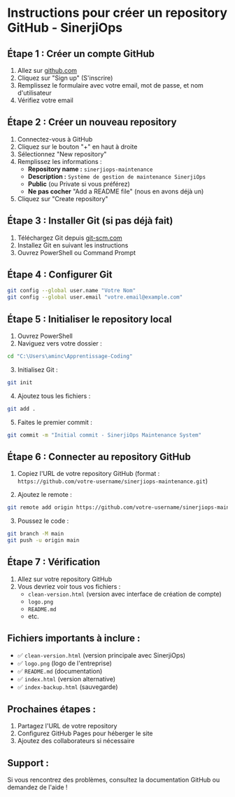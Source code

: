 # Instructions pour créer un repository GitHub - SinerjiOps

## Étape 1 : Créer un compte GitHub
1. Allez sur [github.com](https://github.com)
2. Cliquez sur "Sign up" (S'inscrire)
3. Remplissez le formulaire avec votre email, mot de passe, et nom d'utilisateur
4. Vérifiez votre email

## Étape 2 : Créer un nouveau repository
1. Connectez-vous à GitHub
2. Cliquez sur le bouton "+" en haut à droite
3. Sélectionnez "New repository"
4. Remplissez les informations :
   - **Repository name :** `sinerjiops-maintenance`
   - **Description :** `Système de gestion de maintenance SinerjiOps`
   - **Public** (ou Private si vous préférez)
   - **Ne pas cocher** "Add a README file" (nous en avons déjà un)
5. Cliquez sur "Create repository"

## Étape 3 : Installer Git (si pas déjà fait)
1. Téléchargez Git depuis [git-scm.com](https://git-scm.com)
2. Installez Git en suivant les instructions
3. Ouvrez PowerShell ou Command Prompt

## Étape 4 : Configurer Git
```bash
git config --global user.name "Votre Nom"
git config --global user.email "votre.email@example.com"
```

## Étape 5 : Initialiser le repository local
1. Ouvrez PowerShell
2. Naviguez vers votre dossier :
```bash
cd "C:\Users\aminc\Apprentissage-Coding"
```

3. Initialisez Git :
```bash
git init
```

4. Ajoutez tous les fichiers :
```bash
git add .
```

5. Faites le premier commit :
```bash
git commit -m "Initial commit - SinerjiOps Maintenance System"
```

## Étape 6 : Connecter au repository GitHub
1. Copiez l'URL de votre repository GitHub (format : `https://github.com/votre-username/sinerjiops-maintenance.git`)

2. Ajoutez le remote :
```bash
git remote add origin https://github.com/votre-username/sinerjiops-maintenance.git
```

3. Poussez le code :
```bash
git branch -M main
git push -u origin main
```

## Étape 7 : Vérification
1. Allez sur votre repository GitHub
2. Vous devriez voir tous vos fichiers :
   - `clean-version.html` (version avec interface de création de compte)
   - `logo.png`
   - `README.md`
   - etc.

## Fichiers importants à inclure :
- ✅ `clean-version.html` (version principale avec SinerjiOps)
- ✅ `logo.png` (logo de l'entreprise)
- ✅ `README.md` (documentation)
- ✅ `index.html` (version alternative)
- ✅ `index-backup.html` (sauvegarde)

## Prochaines étapes :
1. Partagez l'URL de votre repository
2. Configurez GitHub Pages pour héberger le site
3. Ajoutez des collaborateurs si nécessaire

## Support :
Si vous rencontrez des problèmes, consultez la documentation GitHub ou demandez de l'aide ! 